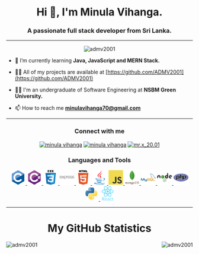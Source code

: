 <h1 align="center">Hi 👋, I'm Minula Vihanga.</h1>
<h3 align="center">A passionate full stack developer from Sri Lanka.</h3>
<hr>

<p align="center"> <img src="https://komarev.com/ghpvc/?username=admv2001&label=Profile%20views&color=0e75b6&style=flat" alt="admv2001" /> </p>

- 🌱 I’m currently learning **Java, JavaScript and MERN Stack.**

- 👨‍💻 All of my projects are available at [https://github.com/ADMV2001](https://github.com/ADMV2001)

- 👨‍🎓 I'm an undergraduate of Software Engineering at **NSBM Green University.**

- 📫 How to reach me **minulavihanga70@gmail.com**

<hr>

<h3 align="center">Connect with me</h3>
<p align="center">
<a href="https://linkedin.com/in/minula vihanga" target="blank"><img align="center" src="https://raw.githubusercontent.com/rahuldkjain/github-profile-readme-generator/master/src/images/icons/Social/linked-in-alt.svg" alt="minula vihanga" height="30" width="40" /></a>
<a href="https://fb.com/minula vihanga" target="blank"><img align="center" src="https://raw.githubusercontent.com/rahuldkjain/github-profile-readme-generator/master/src/images/icons/Social/facebook.svg" alt="minula vihanga" height="30" width="40" /></a>
<a href="https://instagram.com/mr.x_20.01" target="blank"><img align="center" src="https://raw.githubusercontent.com/rahuldkjain/github-profile-readme-generator/master/src/images/icons/Social/instagram.svg" alt="mr.x_20.01" height="30" width="40" /></a>
</p>

<h3 align="center">Languages and Tools</h3>
<p align="center"> <a href="https://www.cprogramming.com/" target="_blank" rel="noreferrer"> <img src="https://raw.githubusercontent.com/devicons/devicon/master/icons/c/c-original.svg" alt="c" width="40" height="40"/> </a> <a href="https://www.w3schools.com/cs/" target="_blank" rel="noreferrer"> <img src="https://raw.githubusercontent.com/devicons/devicon/master/icons/csharp/csharp-original.svg" alt="csharp" width="40" height="40"/> </a> <a href="https://www.w3schools.com/css/" target="_blank" rel="noreferrer"> <img src="https://raw.githubusercontent.com/devicons/devicon/master/icons/css3/css3-original-wordmark.svg" alt="css3" width="40" height="40"/> </a> <a href="https://expressjs.com" target="_blank" rel="noreferrer"> <img src="https://raw.githubusercontent.com/devicons/devicon/master/icons/express/express-original-wordmark.svg" alt="express" width="40" height="40"/> </a> <a href="https://www.w3.org/html/" target="_blank" rel="noreferrer"> <img src="https://raw.githubusercontent.com/devicons/devicon/master/icons/html5/html5-original-wordmark.svg" alt="html5" width="40" height="40"/> </a> <a href="https://www.java.com" target="_blank" rel="noreferrer"> <img src="https://raw.githubusercontent.com/devicons/devicon/master/icons/java/java-original.svg" alt="java" width="40" height="40"/> </a> <a href="https://developer.mozilla.org/en-US/docs/Web/JavaScript" target="_blank" rel="noreferrer"> <img src="https://raw.githubusercontent.com/devicons/devicon/master/icons/javascript/javascript-original.svg" alt="javascript" width="40" height="40"/> </a> <a href="https://www.mongodb.com/" target="_blank" rel="noreferrer"> <img src="https://raw.githubusercontent.com/devicons/devicon/master/icons/mongodb/mongodb-original-wordmark.svg" alt="mongodb" width="40" height="40"/> </a> <a href="https://www.mysql.com/" target="_blank" rel="noreferrer"> <img src="https://raw.githubusercontent.com/devicons/devicon/master/icons/mysql/mysql-original-wordmark.svg" alt="mysql" width="40" height="40"/> </a> <a href="https://nodejs.org" target="_blank" rel="noreferrer"> <img src="https://raw.githubusercontent.com/devicons/devicon/master/icons/nodejs/nodejs-original-wordmark.svg" alt="nodejs" width="40" height="40"/> </a> <a href="https://www.php.net" target="_blank" rel="noreferrer"> <img src="https://raw.githubusercontent.com/devicons/devicon/master/icons/php/php-original.svg" alt="php" width="40" height="40"/> </a> <a href="https://www.python.org" target="_blank" rel="noreferrer"> <img src="https://raw.githubusercontent.com/devicons/devicon/master/icons/python/python-original.svg" alt="python" width="40" height="40"/> </a> <a href="https://reactjs.org/" target="_blank" rel="noreferrer"> <img src="https://raw.githubusercontent.com/devicons/devicon/master/icons/react/react-original-wordmark.svg" alt="react" width="40" height="40"/> </a> </p>

<hr>
<h1 align="center">My GitHub Statistics</h1>
<div style="display: flex; justify-content: space-between;">
    <img align="left" src="https://github-readme-stats.vercel.app/api?username=admv2001&show_icons=true&locale=en&bg_color=0d1117&text_color=ffffff&title_color=ffffff&icon_color=79ff97" alt="admv2001" />
    <img align="left" src="https://github-readme-streak-stats.herokuapp.com/?user=admv2001&background=0d1117&currStreakNum=ffffff&sideNums=ffffff&dates=ffffff&ring=79ff97&fire=79ff97&currStreakLabel=ffffff" alt="admv2001" />
</div>

